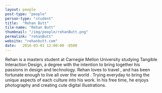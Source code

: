 ```yaml
---
layout: people
post-type: "people"
person-type: "student"
title:  "Rehan Butt"
tile-name: "Rehan Butt"
thumbnail: "/img/people/rehanButt.png"
permalink: "rehanButt"
website: "rehanbutt.com"
date:   2016-03-01 12:00:00 -0500
---
```


Rehan is a masters student at Carnegie Mellon University studying Tangible Interaction Design, a degree with the intention to bring together his passions in design <span class="emoji emoji-palette"></span> and technology.<span class="emoji emoji-computer"></span> Rehan loves to travel <span class="emoji emoji-airplane"></span>, and has been fortunate enough to live all over the world <span class="emoji emoji-globe_asia"></span>. Trying everyday to bring the unique aspects of each culture into his work. In his free time, he enjoys photography <span class="emoji emoji-camera"></span> and creating cute digital illustrations.<span class="emoji emoji-penguin_head"></span>